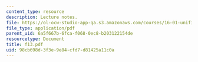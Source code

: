 ```yaml
---
content_type: resource
description: Lecture notes.
file: https://ol-ocw-studio-app-qa.s3.amazonaws.com/courses/16-01-unified-engineering-i-ii-iii-iv-fall-2005-spring-2006/98cb698d3f3e9e84cfd7d81425a11c0a_f13.pdf
file_type: application/pdf
parent_uid: 6a5f667b-6fca-f068-0ec8-b203122154de
resourcetype: Document
title: f13.pdf
uid: 98cb698d-3f3e-9e84-cfd7-d81425a11c0a
---
```

